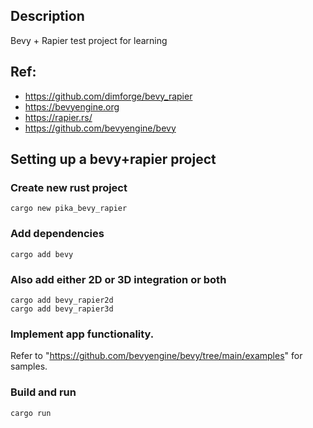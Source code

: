 ## Description
Bevy + Rapier test project for learning

## Ref:
 - https://github.com/dimforge/bevy_rapier
 - https://bevyengine.org
 - https://rapier.rs/
 - https://github.com/bevyengine/bevy

## Setting up a bevy+rapier project

### Create new rust project
`cargo new pika_bevy_rapier`

### Add dependencies
`cargo add bevy`

### Also add either 2D or 3D integration or both
```
cargo add bevy_rapier2d
cargo add bevy_rapier3d
```

### Implement app functionality.
Refer to "https://github.com/bevyengine/bevy/tree/main/examples" for samples.

### Build and run
`cargo run`